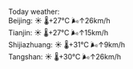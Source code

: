 Today weather:  
Beijing: ☀️   🌡️+27°C 🌬️↑26km/h  
Tianjin: ☀️   🌡️+27°C 🌬️↑15km/h  
Shijiazhuang: ☀️   🌡️+31°C 🌬️↑9km/h  
Tangshan: ☀️   🌡️+30°C 🌬️↑26km/h  
